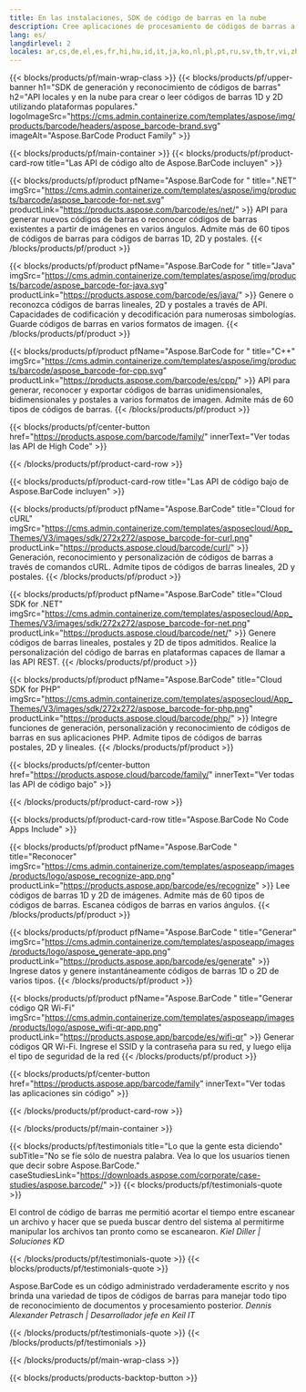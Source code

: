```yaml
---
title: En las instalaciones, SDK de código de barras en la nube
description: Cree aplicaciones de procesamiento de códigos de barras a través de API High-Code o SDK basados ​​en la nube. Utilice aplicaciones multiplataforma para la generación o el reconocimiento de códigos de barras.
lang: es/
langdirlevel: 2
locales: ar,cs,de,el,es,fr,hi,hu,id,it,ja,ko,nl,pl,pt,ru,sv,th,tr,vi,zh,zh-hant
---
```


{{< blocks/products/pf/main-wrap-class >}}
{{< blocks/products/pf/upper-banner h1="SDK de generación y reconocimiento de códigos de barras" h2="API locales y en la nube para crear o leer códigos de barras 1D y 2D utilizando plataformas populares." logoImageSrc="https://cms.admin.containerize.com/templates/aspose/img/products/barcode/headers/aspose_barcode-brand.svg" imageAlt="Aspose.BarCode Product Family" >}}

{{< blocks/products/pf/main-container >}}
{{< blocks/products/pf/product-card-row title="Las API de código alto de Aspose.BarCode incluyen" >}}

{{< blocks/products/pf/product pfName="Aspose.BarCode for " title=".NET" imgSrc="https://cms.admin.containerize.com/templates/aspose/img/products/barcode/aspose_barcode-for-net.svg" productLink="https://products.aspose.com/barcode/es/net/" >}}
API para generar nuevos códigos de barras o reconocer códigos de barras existentes a partir de imágenes en varios ángulos. Admite más de 60 tipos de códigos de barras para códigos de barras 1D, 2D y postales.
{{< /blocks/products/pf/product >}}

{{< blocks/products/pf/product pfName="Aspose.BarCode for " title="Java" imgSrc="https://cms.admin.containerize.com/templates/aspose/img/products/barcode/aspose_barcode-for-java.svg" productLink="https://products.aspose.com/barcode/es/java/" >}}
Genere o reconozca códigos de barras lineales, 2D y postales a través de API. Capacidades de codificación y decodificación para numerosas simbologías. Guarde códigos de barras en varios formatos de imagen.
{{< /blocks/products/pf/product >}}

{{< blocks/products/pf/product pfName="Aspose.BarCode for " title="C++" imgSrc="https://cms.admin.containerize.com/templates/aspose/img/products/barcode/aspose_barcode-for-cpp.svg" productLink="https://products.aspose.com/barcode/es/cpp/" >}}
API para generar, reconocer y exportar códigos de barras unidimensionales, bidimensionales y postales a varios formatos de imagen. Admite más de 60 tipos de códigos de barras.
{{< /blocks/products/pf/product >}}

{{< blocks/products/pf/center-button href="https://products.aspose.com/barcode/family/" innerText="Ver todas las API de High Code" >}}

{{< /blocks/products/pf/product-card-row >}}

{{< blocks/products/pf/product-card-row title="Las API de código bajo de Aspose.BarCode incluyen" >}}

{{< blocks/products/pf/product pfName="Aspose.BarCode" title="Cloud for cURL" imgSrc="https://cms.admin.containerize.com/templates/asposecloud/App_Themes/V3/images/sdk/272x272/aspose_barcode-for-curl.png" productLink="https://products.aspose.cloud/barcode/curl/" >}}
Generación, reconocimiento y personalización de códigos de barras a través de comandos cURL. Admite tipos de códigos de barras lineales, 2D y postales.
{{< /blocks/products/pf/product >}}

{{< blocks/products/pf/product pfName="Aspose.BarCode" title="Cloud SDK for .NET" imgSrc="https://cms.admin.containerize.com/templates/asposecloud/App_Themes/V3/images/sdk/272x272/aspose_barcode-for-net.png" productLink="https://products.aspose.cloud/barcode/net/" >}}
Genere códigos de barras lineales, postales y 2D de tipos admitidos. Realice la personalización del código de barras en plataformas capaces de llamar a las API REST.
{{< /blocks/products/pf/product >}}

{{< blocks/products/pf/product pfName="Aspose.BarCode" title="Cloud SDK for PHP" imgSrc="https://cms.admin.containerize.com/templates/asposecloud/App_Themes/V3/images/sdk/272x272/aspose_barcode-for-php.png" productLink="https://products.aspose.cloud/barcode/php/" >}}
Integre funciones de generación, personalización y reconocimiento de códigos de barras en sus aplicaciones PHP. Admite tipos de códigos de barras postales, 2D y lineales.
{{< /blocks/products/pf/product >}}

{{< blocks/products/pf/center-button href="https://products.aspose.cloud/barcode/family/" innerText="Ver todas las API de código bajo" >}}

{{< /blocks/products/pf/product-card-row >}}

{{< blocks/products/pf/product-card-row title="Aspose.BarCode No Code Apps Include" >}}

{{< blocks/products/pf/product pfName="Aspose.BarCode " title="Reconocer" imgSrc="https://cms.admin.containerize.com/templates/asposeapp/images/products/logo/aspose_recognize-app.png" productLink="https://products.aspose.app/barcode/es/recognize" >}}
Lee códigos de barras 1D y 2D de imágenes. Admite más de 60 tipos de códigos de barras. Escanea códigos de barras en varios ángulos.
{{< /blocks/products/pf/product >}}

{{< blocks/products/pf/product pfName="Aspose.BarCode " title="Generar" imgSrc="https://cms.admin.containerize.com/templates/asposeapp/images/products/logo/aspose_generate-app.png" productLink="https://products.aspose.app/barcode/es/generate" >}}
Ingrese datos y genere instantáneamente códigos de barras 1D o 2D de varios tipos.
{{< /blocks/products/pf/product >}}

{{< blocks/products/pf/product pfName="Aspose.BarCode " title="Generar código QR Wi-Fi" imgSrc="https://cms.admin.containerize.com/templates/asposeapp/images/products/logo/aspose_wifi-qr-app.png" productLink="https://products.aspose.app/barcode/es/wifi-qr" >}}
Generar códigos QR Wi-Fi. Ingrese el SSID y la contraseña para su red, y luego elija el tipo de seguridad de la red
{{< /blocks/products/pf/product >}}

{{< blocks/products/pf/center-button href="https://products.aspose.app/barcode/family" innerText="Ver todas las aplicaciones sin código" >}}

{{< /blocks/products/pf/product-card-row >}}

{{< /blocks/products/pf/main-container >}}

<!--peoplesSayingSection-->
{{< blocks/products/pf/testimonials title="Lo que la gente esta diciendo" subTitle="No se fíe sólo de nuestra palabra. Vea lo que los usuarios tienen que decir sobre Aspose.BarCode." caseStudiesLink="https://downloads.aspose.com/corporate/case-studies/aspose.barcode/" >}}
{{< blocks/products/pf/testimonials-quote >}}
<p class="first">
 El control de código de barras me permitió acortar el tiempo entre escanear un archivo y hacer que se pueda buscar dentro del sistema al permitirme manipular los archivos tan pronto como se escanearon. <em>Kiel Diller | Soluciones KD</em>
</p>
{{< /blocks/products/pf/testimonials-quote >}}
{{< blocks/products/pf/testimonials-quote >}}
<p class="second">
 Aspose.BarCode es un código administrado verdaderamente escrito y nos brinda una variedad de tipos de códigos de barras para manejar todo tipo de reconocimiento de documentos y procesamiento posterior. <em>Dennis Alexander Petrasch | Desarrollador jefe en Keil IT</em>
</p>
{{< /blocks/products/pf/testimonials-quote >}}
{{< /blocks/products/pf/testimonials >}}
<!--peoplesSayingSection End-->

{{< /blocks/products/pf/main-wrap-class >}}

{{< blocks/products/products-backtop-button >}}